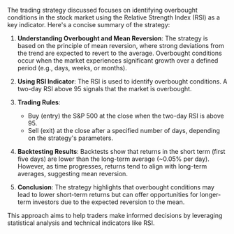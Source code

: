 The trading strategy discussed focuses on identifying overbought conditions in the stock market using the Relative Strength Index (RSI) as a key indicator. Here's a concise summary of the strategy:

1. **Understanding Overbought and Mean Reversion**: The strategy is based on the principle of mean reversion, where strong deviations from the trend are expected to revert to the average. Overbought conditions occur when the market experiences significant growth over a defined period (e.g., days, weeks, or months).

2. **Using RSI Indicator**: The RSI is used to identify overbought conditions. A two-day RSI above 95 signals that the market is overbought.

3. **Trading Rules**:
   - Buy (entry) the S&P 500 at the close when the two-day RSI is above 95.
   - Sell (exit) at the close after a specified number of days, depending on the strategy's parameters.

4. **Backtesting Results**: Backtests show that returns in the short term (first five days) are lower than the long-term average (~0.05% per day). However, as time progresses, returns tend to align with long-term averages, suggesting mean reversion.

5. **Conclusion**: The strategy highlights that overbought conditions may lead to lower short-term returns but can offer opportunities for longer-term investors due to the expected reversion to the mean.

This approach aims to help traders make informed decisions by leveraging statistical analysis and technical indicators like RSI.
